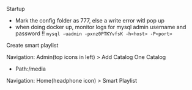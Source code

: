 

Startup
- Mark the config folder as 777, else a write error witl pop up
- when doing docker up, monitor logs for mysql admin username and password !!
`mysql -uadmin -pxnz0PTKYvfsK -h<host> -P<port>`

Create smart playlist

Navigation: Admin(top icons in left) > Add Catalog
One Catalog
   - Path:/media

Navigation: Home(headphone icon) > Smart Playlist
